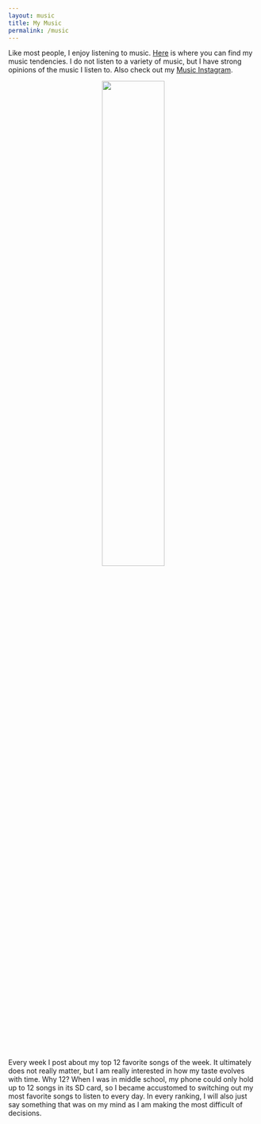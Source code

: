 ```yaml
---
layout: music
title: My Music
permalink: /music
---
```


Like most people, I enjoy listening to music. [Here](https://www.last.fm/user/aidenva) is where you can find my music tendencies. I do not listen to a variety of music, but I have strong opinions of the music I listen to. Also check out my [Music Instagram](https://instagram.com/le.clarion.call).

<div style="text-align: center;">
<a class="last-fm-box" href="https://www.last.fm/user/aidenva"><img src="https://lastfm-recently-played.vercel.app/api?user=aidenva" height="50%" width="auto"/></a>
</div>

Every week I post about my top 12 favorite songs of the week. It ultimately does not really matter, but I am really interested in how my taste evolves with time. Why 12? When I was in middle school, my phone could only hold up to 12 songs in its SD card, so I became accustomed to switching out my most favorite songs to listen to every day. In every ranking, I will also just say something that was on my mind as I am making the most difficult of decisions.